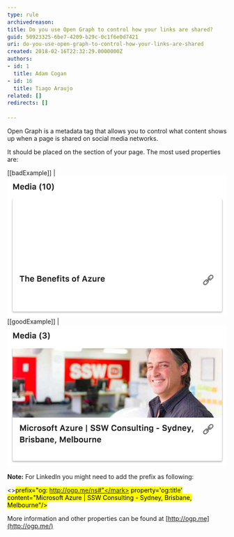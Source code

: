 ```yaml
---
type: rule
archivedreason: 
title: Do you use Open Graph to control how your links are shared?
guid: 50923325-6be7-4209-b29c-0c1f6e0d7421
uri: do-you-use-open-graph-to-control-how-your-links-are-shared
created: 2018-02-16T22:32:29.0000000Z
authors:
- id: 1
  title: Adam Cogan
- id: 16
  title: Tiago Araujo
related: []
redirects: []

---
```


Open Graph is a metadata tag that allows you to control what content shows up when a page is shared on social media networks.

<!--endintro-->

It should be placed on the <head> section of your page. The most used properties are:</head>

<meta property="og:title" content="Your Custom Title">
<meta property="og:description" content="Your custom description of the page.">
<meta property="og:image" content="https://www.YourCustomImage.jpg">

[[badExample]]
| ![Shared link has no image and the title was "guessed" by LinkedIn](open-graph-bad.jpg)
[[goodExample]]
| ![Shared link has a nice image and title, both defined via Open Graph tags](opengraph-good.jpg)

**Note:** For LinkedIn you might need to add the prefix as following:

<><mark>prefix="og: http://ogp.me/ns#"</mark> property='og:title' content="Microsoft Azure | SSW Consulting - Sydney, Brisbane, Melbourne"/>

More information and other properties can be found at [http://ogp.me](http://ogp.me/)
